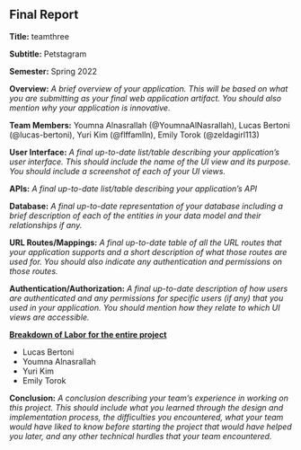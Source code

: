 ## Final Report

**Title:** teamthree

**Subtitle:** Petstagram

**Semester:** Spring 2022

**Overview:** *A brief overview of your application. This will be based on what you are submitting as your final web application artifact. You should also mention why your application is innovative.*

**Team Members:** Youmna Alnasrallah (@YoumnaAlNasrallah), Lucas Bertoni (@lucas-bertoni), Yuri Kim (@flffamlln), Emily Torok (@zeldagirl113)

**User Interface:** *A final up-to-date list/table describing your application’s user interface. This should include the name of the UI view and its purpose. You should include a screenshot of each of your UI views.*

**APIs:** *A final up-to-date list/table describing your application’s API*

**Database:** *A final up-to-date representation of your database including a brief description of each of the entities in your data model and their relationships if any.*

**URL Routes/Mappings:** *A final up-to-date table of all the URL routes that your application supports and a short description of what those routes are used for. You should also indicate any authentication and permissions on those routes.*

**Authentication/Authorization:** *A final up-to-date description of how users are authenticated and any permissions for specific users (if any) that you used in your application. You should mention how they relate to which UI views are accessible.*

<ins>**Breakdown of Labor for the entire project**</ins> <br>

* Lucas Bertoni
* Youmna Alnasrallah
* Yuri Kim
* Emily Torok

**Conclusion:** *A conclusion describing your team’s experience in working on this project. This should include what you learned through the design and implementation process, the difficulties you encountered, what your team would have liked to know before starting the project that would have helped you later, and any other technical hurdles that your team encountered.*
